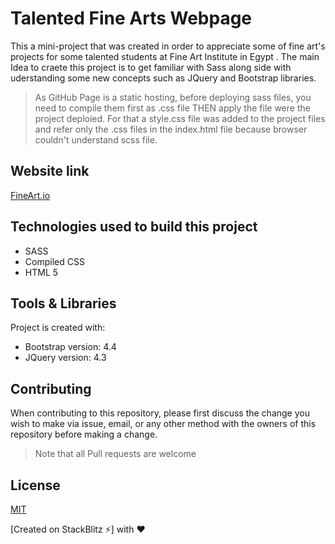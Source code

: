# Talented Fine Arts Webpage
This a mini-project that was created in order to appreciate some of fine art's projects for some talented students at Fine Art Institute in Egypt . The main Idea to craete this project is to get familiar with Sass along side with uderstanding some new concepts such as JQuery and Bootstrap libraries.

>As GitHub Page is a static hosting, before deploying sass files, you need to compile them first as .css file THEN apply the file were the project deploied. For that a style.css file was added to the project files and refer only the .css files in the index.html file because browser couldn't understand scss file.

## Website link

[FineArt.io](https://raniamhelmy.github.io/TalentedFineArts/)

## Technologies used to build this project

<ul>
  <li>SASS</li>
  <li>Compiled CSS</li>
  <li>HTML 5</li>
 </ul>
 
 ## Tools & Libraries  

Project is created with:

* Bootstrap version: 4.4
* JQuery version: 4.3

## Contributing

When contributing to this repository, please first discuss the change you wish to make via issue, email, or any other method with the owners of this repository before making a change.

>Note that all Pull requests are welcome

## License

[MIT](https://choosealicense.com/licenses/mit/)

[Created on StackBlitz ⚡️] with :heart:

